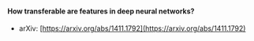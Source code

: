 
#### How transferable are features in deep neural networks?
- arXiv: [https://arxiv.org/abs/1411.1792](https://arxiv.org/abs/1411.1792)
